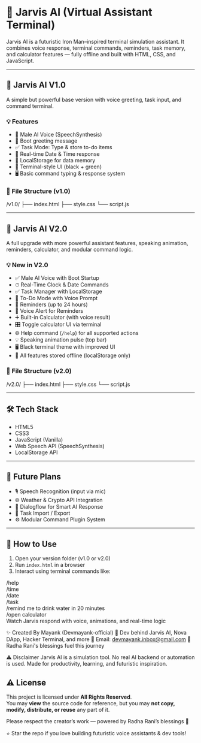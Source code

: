 # 🤖 Jarvis AI (Virtual Assistant Terminal)

Jarvis AI is a futuristic Iron Man–inspired terminal simulation assistant. It combines voice response, terminal commands, reminders, task memory, and calculator features — fully offline and built with HTML, CSS, and JavaScript.

---

## 🔹 Jarvis AI V1.0

A simple but powerful base version with voice greeting, task input, and command terminal.

### 💡 Features
- 🎤 Male AI Voice (SpeechSynthesis)
- 🚀 Boot greeting message
- ✅ Task Mode: Type & store to-do items
- 📅 Real-time Date & Time response
- 🧠 LocalStorage for data memory
- 🧩 Terminal-style UI (black + green)
- 🖥 Basic command typing & response system

### 📁 File Structure (v1.0)
/v1.0/
├── index.html
├── style.css
└── script.js

---

## 🔹 Jarvis AI V2.0

A full upgrade with more powerful assistant features, speaking animation, reminders, calculator, and modular command logic.

### 💡 New in V2.0
- ✅ Male AI Voice with Boot Startup
- ⏱ Real-Time Clock & Date Commands
- ✅ Task Manager with LocalStorage
- 📝 To-Do Mode with Voice Prompt
- 🔔 Reminders (up to 24 hours)
- 📢 Voice Alert for Reminders
- ➕ Built-in Calculator (with voice result)
- 🎛 Toggle calculator UI via terminal
- 🌐 Help command (`/help`) for all supported actions
- 💡 Speaking animation pulse (top bar)
- 🖥 Black terminal theme with improved UI
- 💾 All features stored offline (localStorage only)

### 📁 File Structure (v2.0)
/v2.0/
├── index.html
├── style.css
└── script.js

---

## 🛠 Tech Stack

- HTML5  
- CSS3  
- JavaScript (Vanilla)  
- Web Speech API (SpeechSynthesis)  
- LocalStorage API

---

## 🔮 Future Plans

- 🎙️ Speech Recognition (input via mic)
- 🌐 Weather & Crypto API Integration
- 🧠 Dialogflow for Smart AI Response
- 💾 Task Import / Export
- ⚙️ Modular Command Plugin System

---

## 🚀 How to Use

1. Open your version folder (v1.0 or v2.0)
2. Run `index.html` in a browser
3. Interact using terminal commands like:

/help  
/time  
/date  
/task  
/remind me to drink water in 20 minutes  
/open calculator  
Watch Jarvis respond with voice, animations, and real-time logic

✨ Created By
Mayank (Devmayank-official)
🧠 Dev behind Jarvis AI, Nova DApp, Hacker Terminal, and more
📧 Email: devmayank.inbox@gmail.com
🌼 Radha Rani's blessings fuel this journey

⚠️ Disclaimer
Jarvis AI is a simulation tool.
No real AI backend or automation is used.
Made for productivity, learning, and futuristic inspiration.

## ⚠️ License

This project is licensed under **All Rights Reserved**.  
You may **view** the source code for reference, but you may **not copy, modify, distribute, or reuse** any part of it.

Please respect the creator’s work — powered by Radha Rani’s blessings 🌼


⭐ Star the repo if you love building futuristic voice assistants & dev tools!

